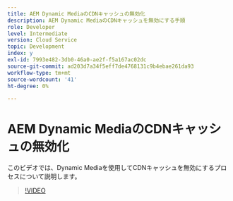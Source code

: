 ```yaml
---
title: AEM Dynamic MediaのCDNキャッシュの無効化
description: AEM Dynamic MediaのCDNキャッシュを無効にする手順
role: Developer
level: Intermediate
version: Cloud Service
topic: Development
index: y
exl-id: 7993e482-3db0-46a0-ae2f-f5a167ac02dc
source-git-commit: ad203d7a34f5eff7de4768131c9b4ebae261da93
workflow-type: tm+mt
source-wordcount: '41'
ht-degree: 0%

---
```


# AEM Dynamic MediaのCDNキャッシュの無効化

このビデオでは、Dynamic Mediaを使用してCDNキャッシュを無効にするプロセスについて説明します。

>[!VIDEO](https://video.tv.adobe.com/v/335457?quality=9&learn=on)
